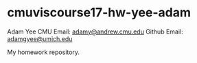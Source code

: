 # cmuviscourse17-hw-yee-adam

Adam Yee
CMU Email: adamy@andrew.cmu.edu
Github Email: adamgyee@umich.edu

My homework repository.
